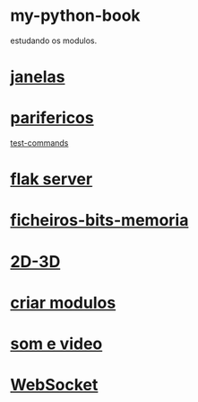 # my-python-book
 estudando os modulos.
# [janelas](https://github.com/0joseDark/my-python-book/blob/main/janelas.md)
# [parifericos](https://github.com/0joseDark/my-python-book/blob/main/perifericos.md)
[test-commands](https://github.com/0joseDark/test-commands)
# [flak server](https://github.com/0joseDark/my-python-book/blob/main/flask-server.md)
# [ficheiros-bits-memoria](https://github.com/0joseDark/my-python-book/blob/main/ficheiros.md)
# [2D-3D](https://github.com/0joseDark/my-python-book/blob/main/2D-3D.md)
# [criar modulos](https://github.com/0joseDark/my-python-book/blob/main/criar-modulos.md)
# [som e video](https://github.com/0joseDark/my-python-book/blob/main/som-v%C3%ADdeo.md)
# [WebSocket](https://github.com/0joseDark/my-python-book/blob/main/WebSocket.md)

